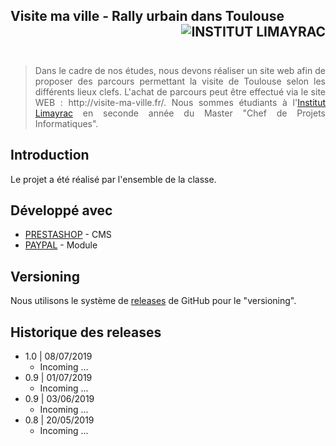 ## Visite ma ville - Rally urbain dans Toulouse <img src="http://www.limayrac.fr/sites/limayrac.fr/files/logo_limayrac.jpg" alt="INSTITUT LIMAYRAC" align="right" />

<br /><br />
<blockquote style="text-align:justify;"> Dans le cadre de nos études, nous devons réaliser un site web afin de proposer des parcours permettant la visite de Toulouse selon les différents lieux clefs.
L'achat de parcours peut être effectué via  le site WEB : http://visite-ma-ville.fr/. Nous sommes étudiants à l'<a href="http://www.limayrac.fr/">Institut Limayrac</a> en seconde année du Master "Chef de Projets Informatiques".</blockquote>

## Introduction

Le projet a été réalisé par l'ensemble de la classe.

## Développé avec

* [PRESTASHOP](https://www.prestashop.com/fr) - CMS
* [PAYPAL](https://www.paypal.com/fr/home) - Module

## Versioning

Nous utilisons le système de [releases](https://github.com/YvanMARTY/Visite-ma-ville/releases) de GitHub pour le "versioning". 

## Historique des releases

* 1.0 | 08/07/2019
    * Incoming ...
* 0.9 | 01/07/2019
    * Incoming ...
* 0.9 | 03/06/2019
    * Incoming ...
* 0.8 | 20/05/2019
    * Incoming ...
